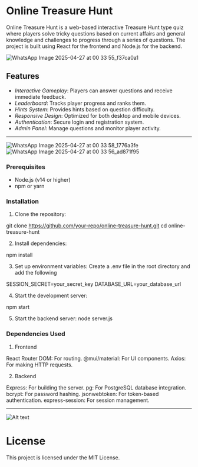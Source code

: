 # Online Treasure Hunt

Online Treasure Hunt is a web-based interactive Treasure Hunt type quiz where players solve tricky questions based on current affairs and general knowledge and challenges to progress through a series of questions. The project is built using React for the frontend and Node.js for the backend.

![WhatsApp Image 2025-04-27 at 00 33 55_f37ca0a1](https://github.com/user-attachments/assets/b47c3170-617c-4868-86fb-90d7c9bf4a1b)


## Features

- *Interactive Gameplay*: Players can answer questions and receive immediate feedback.
- *Leaderboard*: Tracks player progress and ranks them.
- *Hints System*: Provides hints based on question difficulty.
- *Responsive Design*: Optimized for both desktop and mobile devices.
- *Authentication*: Secure login and registration system.
- *Admin Panel*: Manage questions and monitor player activity.

---

![WhatsApp Image 2025-04-27 at 00 33 58_1776a3fe](https://github.com/user-attachments/assets/52b71ed0-2187-4621-bf0d-2a36b44f8a7c)
![WhatsApp Image 2025-04-27 at 00 33 56_ad871f95](https://github.com/user-attachments/assets/c15a0a68-6a20-4f2a-9bd5-4ccb863eae3c)


### Prerequisites

- Node.js (v14 or higher)
- npm or yarn

### Installation

1. Clone the repository:

git clone https://github.com/your-repo/online-treasure-hunt.git
cd online-treasure-hunt

2. Install dependencies:

npm install

3. Set up environment variables: Create a .env file in the      root directory and add the following

SESSION_SECRET=your_secret_key
DATABASE_URL=your_database_url

4. Start the development server:

npm start

5. Start the backend server:
node server.js

### Dependencies Used

1. Frontend

React Router DOM: For routing.
@mui/material: For UI components.
Axios: For making HTTP requests.

2. Backend

Express: For building the server.
pg: For PostgreSQL database integration.
bcrypt: For password hashing.
jsonwebtoken: For token-based authentication.
express-session: For session management.

-----

![Alt text](frontendpage.png "Optional Title")

# License

This project is licensed under the MIT License.
